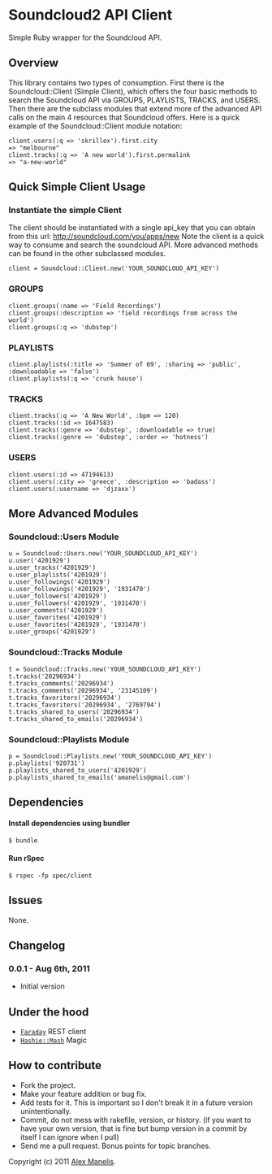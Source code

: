 # Soundcloud2 API Client

Simple Ruby wrapper for the Soundcloud API.  

## Overview

This library contains two types of consumption. First there is the Soundcloud::Client (Simple Client), which offers the four basic methods to search the Soundcloud API via GROUPS, PLAYLISTS, TRACKS, and USERS. Then there are the subclass modules that extend more of the advanced API calls on the main 4 resources that Soundcloud offers. Here is a quick example of the Soundcloud::Client module notation:

    client.users(:q => 'skrillex').first.city
    => "melbourne"
    client.tracks(:q => 'A new world').first.permalink
    => "a-new-world"

## Quick Simple Client Usage

### Instantiate the simple Client
The client should be instantiated with a single api_key that you can obtain from this url: http://soundcloud.com/you/apps/new
Note the client is a quick way to consume and search the soundcloud API. More advanced methods can
be found in the other subclassed modules.

    client = Soundcloud::Client.new('YOUR_SOUNDCLOUD_API_KEY')

### GROUPS
    client.groups(:name => 'Field Recordings')
    client.groups(:description => 'field recordings from across the world')
    client.groups(:q => 'dubstep')

### PLAYLISTS
    client.playlists(:title => 'Summer of 69', :sharing => 'public', :downloadable => 'false')
    client.playlists(:q => 'crunk house')

### TRACKS
    client.tracks(:q => 'A New World', :bpm => 120)
    client.tracks(:id => 1647583)
    client.tracks(:genre => 'dubstep', :downloadable => true)
    client.tracks(:genre => 'dubstep', :order => 'hotness')
    
### USERS
    client.users(:id => 47194613)
    client.users(:city => 'greece', :description => 'badass')
    client.users(:username => 'djzaxx')
    
## More Advanced Modules

### Soundcloud::Users Module
    u = Soundcloud::Users.new('YOUR_SOUNDCLOUD_API_KEY')
    u.user('4201929')
    u.user_tracks('4201929')
    u.user_playlists('4201929')
    u.user_followings('4201929')
    u.user_followings('4201929', '1931470')
    u.user_followers('4201929')
    u.user_followers('4201929', '1931470')
    u.user_comments('4201929')
    u.user_favorites('4201929')
    u.user_favorites('4201929', '1931470')
    u.user_groups('4201929')
    
### Soundcloud::Tracks Module
    t = Soundcloud::Tracks.new('YOUR_SOUNDCLOUD_API_KEY')
    t.tracks('20296934')
    t.tracks_comments('20296934')
    t.tracks_comments('20296934', '23145109')
    t.tracks_favoriters('20296934')
    t.tracks_favoriters('20296934', '2769794')
    t.tracks_shared_to_users('20296934')
    t.tracks_shared_to_emails('20296934')
    
### Soundcloud::Playlists Module
    p = Soundcloud::Playlists.new('YOUR_SOUNDCLOUD_API_KEY')
    p.playlists('920731')
    p.playlists_shared_to_users('4201929')
    p.playlists_shared_to_emails('amanelis@gmail.com')


## Dependencies
#### Install dependencies using bundler  
    $ bundle
  
#### Run rSpec  
    $ rspec -fp spec/client

## Issues
  None.
  
## Changelog

### 0.0.1 - Aug 6th, 2011

* Initial version


## Under the hood
* [`Faraday`](https://github.com/technoweenie/faraday) REST client
* [`Hashie::Mash`](http://github.com/intridea/hashie)  Magic

## How to contribute
 
* Fork the project.
* Make your feature addition or bug fix.
* Add tests for it. This is important so I don't break it in a
  future version unintentionally.
* Commit, do not mess with rakefile, version, or history.
  (if you want to have your own version, that is fine but bump version in a commit by itself I can ignore when I pull)
* Send me a pull request. Bonus points for topic branches.

Copyright (c) 2011 [Alex Manelis](http://twitter.com/amanelis). 
